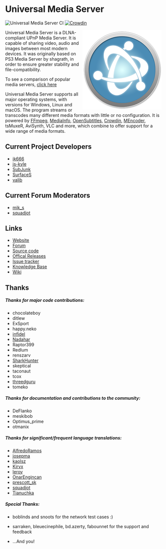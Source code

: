 # Universal Media Server
![Universal Media Server CI](https://github.com/UniversalMediaServer/UniversalMediaServer/workflows/Universal%20Media%20Server%20CI/badge.svg) [![Crowdin](https://badges.crowdin.net/universalmediaserver/localized.svg)](https://crowdin.com/project/universalmediaserver)

[<img align="right" src="https://github.com/UniversalMediaServer/UniversalMediaServer/blob/main/src/main/resources/images/logo.png?raw=true" alt="Universal Media Server" width="256" height="auto"/>][1] Universal Media Server is a DLNA-compliant UPnP Media Server.
It is capable of sharing video, audio and images between most modern devices.
It was originally based on PS3 Media Server by shagrath, in order to ensure greater stability and file-compatibility.

To see a comparison of popular media servers, [click here][2]

Universal Media Server supports all major operating systems, with versions for Windows, Linux and macOS.
The program streams or transcodes many different media formats with little or no configuration.
It is powered by [FFmpeg][27], [MediaInfo][28], [OpenSubtitles][25], [Crowdin][29], [MEncoder][26], tsMuxeR, AviSynth, VLC and more, which combine to offer support for a wide range of media formats.

## Current Project Developers

* [ik666][32]
* [js-kyle][31]
* [SubJunk][3]
* [SurfaceS][33]
* [valib][5]

## Current Forum Moderators

* [mik_s][7]
* [squadjot][30]

## Links

* [Website][1]
* [Forum][9]
* [Source code][10]
* [Offical Releases][11]
* [Issue tracker][12]
* [Knowledge Base][13]
* [Wiki][14]

## Thanks

##### Thanks for major code contributions:

* chocolateboy
* ditlew
* ExSport
* happy.neko
* [infidel][6]
* [Nadahar][15]
* Raptor399
* Redlum
* renszarv
* [SharkHunter][4]
* skeptical
* taconaut
* tcox
* [threedguru][34]
* tomeko

##### Thanks for documentation and contributions to the community:

* DeFlanko
* meskibob
* Optimus_prime
* otmanix

##### Thanks for significant/frequent language translations:

* [AlfredoRamos][19]
* [josepma][16]
* [kaolsz][23]
* [Kirvx][17]
* [leroy][18]
* [OnarEngincan][22]
* [prescott_sk][24]
* [squadjot][21]
* [Tianuchka][20]

##### Special Thanks: 

* boblinds and snoots for the network test cases :)
* sarraken, bleuecinephile, bd.azerty, fabounnet for the support and feedback
* ...And you!


  [1]: https://www.universalmediaserver.com
  [2]: https://www.universalmediaserver.com/comparison/
  [3]: https://www.universalmediaserver.com/forum/memberlist.php?mode=viewprofile&u=2
  [4]: https://www.universalmediaserver.com/forum/memberlist.php?mode=viewprofile&u=62
  [5]: https://www.universalmediaserver.com/forum/memberlist.php?mode=viewprofile&u=683
  [6]: https://www.universalmediaserver.com/forum/memberlist.php?mode=viewprofile&u=171
  [7]: https://www.universalmediaserver.com/forum/memberlist.php?mode=viewprofile&u=10450
  [8]: https://www.universalmediaserver.com/forum/memberlist.php?mode=viewprofile&u=1194
  [9]: https://www.universalmediaserver.com/forum
  [10]: https://github.com/UniversalMediaServer/UniversalMediaServer
  [11]: https://www.universalmediaserver.com/downloads/
  [12]: https://github.com/UniversalMediaServer/UniversalMediaServer/issues?state=open
  [13]: https://support.universalmediaserver.com
  [14]: https://github.com/UniversalMediaServer/UniversalMediaServer/wiki
  [15]: https://www.universalmediaserver.com/forum/memberlist.php?mode=viewprofile&u=4025
  [16]: https://github.com/josepma
  [17]: https://github.com/kirvx
  [18]: https://github.com/ler0y
  [19]: https://github.com/AlfredoRamos
  [20]: https://www.universalmediaserver.com/forum/memberlist.php?mode=viewprofile&u=573
  [21]: https://github.com/squadjot
  [22]: https://crowdin.com/profile/OnarEngincan
  [23]: https://github.com/K4r0lSz
  [24]: https://github.com/prescott66
  [25]: https://www.opensubtitles.org/
  [26]: http://www.mplayerhq.hu/
  [27]: https://www.ffmpeg.org/
  [28]: https://mediaarea.net/en/MediaInfo
  [29]: https://crowdin.com/
  [30]: https://www.universalmediaserver.com/forum/memberlist.php?mode=viewprofile&u=55
  [31]: https://github.com/js-kyle
  [32]: https://github.com/ik666
  [33]: https://github.com/SurfaceS
  [34]: https://github.com/threedguru
